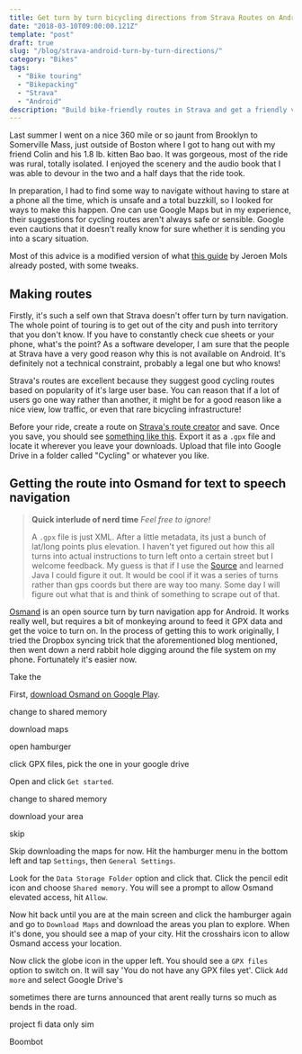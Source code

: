 ```yaml
---
title: Get turn by turn bicycling directions from Strava Routes on Android
date: "2018-03-10T09:00:00.121Z"
template: "post"
draft: true
slug: "/blog/strava-android-turn-by-turn-directions/"
category: "Bikes"
tags:
  - "Bike touring"
  - "Bikepacking"
  - "Strava"
  - "Android"
description: "Build bike-friendly routes in Strava and get a friendly voice to guide you through your adventure."
---
```


Last summer I went on a nice 360 mile or so jaunt from Brooklyn to Somerville Mass, just outside of Boston where I got to hang out with my friend Colin and his 1.8 lb. kitten Bao bao. It was gorgeous, most of the ride was rural, totally isolated. I enjoyed the scenery and the audio book that I was able to devour in the two and a half days that the ride took. 

In preparation, I had to find some way to navigate without having to stare at a phone all the time, which is unsafe and a total buzzkill, so I looked for ways to make this happen. One can use Google Maps but in my experience, their suggestions for cycling routes aren't always safe or sensible. Google even cautions that it doesn't really know for sure whether it is sending you into a scary situation.

Most of this advice is a modified version of what [this guide](https://jeroenmols.com/blog/2016/07/21/cyclinggps/) by Jeroen Mols already posted, with some tweaks. 

## Making routes

Firstly, it's such a self own that Strava doesn't offer turn by turn navigation. The whole point of touring is to get out of the city and push into territory that you don't know. If you have to constantly check cue sheets or your phone, what's the point? As a software developer, I am sure that the people at Strava have a very good reason why this is not available on Android. It's definitely not a technical constraint, probably a legal one but who knows!

Strava's routes are excellent because they suggest good cycling routes based on popularity of it's large user base. You can reason that if a lot of users go one way rather than another, it might be for a good reason like a nice view, low traffic, or even that rare bicycling infrastructure! 

Before your ride, create a route on [Strava's route creator](https://www.strava.com/routes/new) and save. Once you save, you should see [something like this](https://www.strava.com/routes/10894406). Export it as a `.gpx` file and locate it wherever you leave your downloads. Upload that file into Google Drive in a folder called "Cycling" or whatever you like.



## Getting the route into Osmand for text to speech navigation

> **Quick interlude of nerd time** _Feel free to ignore!_
>
> A `.gpx` file is just XML. After a little metadata, its just a bunch of lat/long points plus elevation. I haven't yet figured out how this all turns into actual instructions to turn left onto a certain street but I welcome feedback. My guess is that if I use the [Source](https://github.com/osmandapp/Osmand) and learned Java I could figure it out. It would be cool if it was a series of turns rather than gps coords but there are way too many. Some day I will figure out what that is and think of something to scrape out of that.

[Osmand](https://play.google.com/store/apps/details?id=net.osmand&hl=en) is an open source turn by turn navigation app for Android. It works really well, but requires a bit of monkeying around to feed it GPX data and get the voice to turn on. In the process of getting this to work originally, I tried the Dropbox syncing trick that the aforementioned blog mentioned, then went down a nerd rabbit hole digging around the file system on my phone. Fortunately it's easier now. 

Take the 



First, [download Osmand on Google Play](https://play.google.com/store/apps/details?id=net.osmand). 



change to shared memory

download maps

open hamburger

click GPX files, pick the one in your google drive



Open and click `Get started`. 

change to shared memory

download your area

skip


Skip downloading the maps for now. Hit the hamburger menu in the bottom left and tap `Settings`, then `General Settings`. 

Look for the `Data Storage Folder` option and click that. Click the pencil edit icon and choose `Shared memory`. You will see a prompt to allow Osmand elevated access, hit `Allow`.

Now hit back until you are at the main screen and click the hamburger again and go to `Download Maps` and download the areas you plan to explore. When it's done, you should see a map of your city. Hit the crosshairs icon to allow Osmand access your location.

Now click the globe icon in the upper left. You should see a `GPX files` option to switch on. It will say 'You do not have any GPX files yet'. Click `Add more` and select Google Drive's 

sometimes there are turns announced that arent really turns so much as bends in the road. 

project fi data only sim

Boombot






